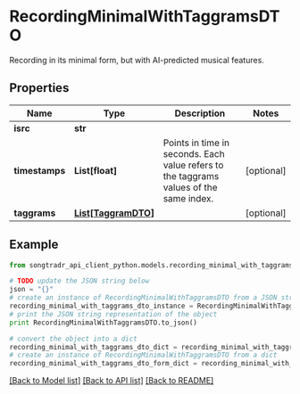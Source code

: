 # RecordingMinimalWithTaggramsDTO

Recording in its minimal form, but with AI-predicted musical features.

## Properties
Name | Type | Description | Notes
------------ | ------------- | ------------- | -------------
**isrc** | **str** |  | 
**timestamps** | **List[float]** | Points in time in seconds. Each value refers to the taggrams values of the same index. | [optional] 
**taggrams** | [**List[TaggramDTO]**](TaggramDTO.md) |  | [optional] 

## Example

```python
from songtradr_api_client_python.models.recording_minimal_with_taggrams_dto import RecordingMinimalWithTaggramsDTO

# TODO update the JSON string below
json = "{}"
# create an instance of RecordingMinimalWithTaggramsDTO from a JSON string
recording_minimal_with_taggrams_dto_instance = RecordingMinimalWithTaggramsDTO.from_json(json)
# print the JSON string representation of the object
print RecordingMinimalWithTaggramsDTO.to_json()

# convert the object into a dict
recording_minimal_with_taggrams_dto_dict = recording_minimal_with_taggrams_dto_instance.to_dict()
# create an instance of RecordingMinimalWithTaggramsDTO from a dict
recording_minimal_with_taggrams_dto_form_dict = recording_minimal_with_taggrams_dto.from_dict(recording_minimal_with_taggrams_dto_dict)
```
[[Back to Model list]](../README.md#documentation-for-models) [[Back to API list]](../README.md#documentation-for-api-endpoints) [[Back to README]](../README.md)


